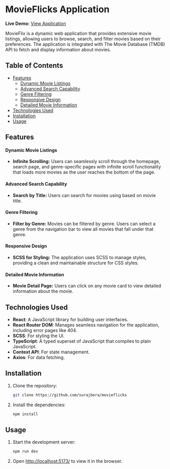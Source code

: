 <h1>MovieFlicks Application</h1>

**Live Demo:** [View Application](https://react-movieflicks.web.app/)

MovieFlix is a dynamic web application that provides extensive movie listings, allowing users to
browse, search, and filter movies based on their preferences. The application is integrated with The
Movie Database (TMDB) API to fetch and display information about movies.

<h2>Table of Contents</h2>

- [Features](#features)
  - [Dynamic Movie Listings](#dynamic-movie-listings)
  - [Advanced Search Capability](#advanced-search-capability)
  - [Genre Filtering](#genre-filtering)
  - [Responsive Design](#responsive-design)
  - [Detailed Movie Information](#detailed-movie-information)
- [Technologies Used](#technologies-used)
- [Installation](#installation)
- [Usage](#usage)

## Features

#### Dynamic Movie Listings

- **Infinite Scrolling:** Users can seamlessly scroll through the homepage, search page, and
  genre-specific pages with infinite scroll functionality that loads more movies as the user reaches
  the bottom of the page.

#### Advanced Search Capability

- **Search by Title:** Users can search for movies using based on movie title.

#### Genre Filtering

- **Filter by Genre:** Movies can be filtered by genre. Users can select a genre from the navigation
  bar to view all movies that fall under that genre.

#### Responsive Design

- **SCSS for Styling:** The application uses SCSS to manage styles, providing a clean and
  maintainable structure for CSS styles.

#### Detailed Movie Information

- **Movie Detail Page:** Users can click on any movie card to view detailed information about the
  movie.

## Technologies Used

- **React**: A JavaScript library for building user interfaces.
- **React Router DOM**: Manages seamless navigation for the application, including error pages
  like 404.
- **SCSS**: For styling the UI.
- **TypeScript**: A typed superset of JavaScript that compiles to plain JavaScript.
- **Context API**: For state management.
- **Axios**: For data fetching.

## Installation

1. Clone the repository:
   ```bash
   git clone https://github.com/surajbera/movieflicks
   ```
2. Install the dependencies:
   ```bash
   npm install
   ```

## Usage

1. Start the development server:
   ```bash
   npm run dev
   ```
2. Open [http://localhost:5173/](http://localhost:5173/) to view it in the browser.
